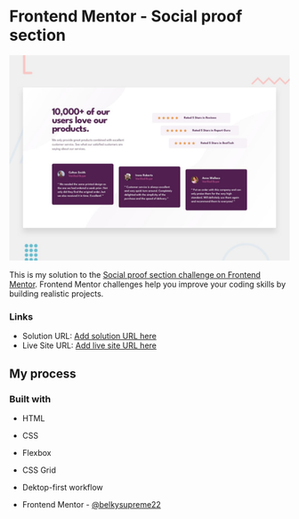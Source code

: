 # Frontend Mentor - Social proof section

![Design preview for the Social proof section coding challenge](./design/desktop-preview.jpg)

This is my solution to the [Social proof section challenge on Frontend Mentor](https://www.frontendmentor.io/challenges/social-proof-section-6e0qTv_bA). Frontend Mentor challenges help you improve your coding skills by building realistic projects. 

### Links

- Solution URL: [Add solution URL here](https://your-solution-url.com)
- Live Site URL: [Add live site URL here](https://your-live-site-url.com)

## My process

### Built with

- HTML
- CSS 
- Flexbox
- CSS Grid
- Dektop-first workflow

- Frontend Mentor - [@belkysupreme22](https://www.frontendmentor.io/profile/belkysupreme22)
